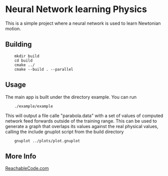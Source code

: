 # Neural Network learning Physics

This is a simple project where a neural network is used to learn Newtonian motion.

## Building
```
    mkdir build
    cd build
    cmake ../
    cmake --build . --parallel
```

## Usage
The main app is built under the directory example. You can run

```
    ./example/example
```

This will output a file calle "parabola.data" with a set of values of computed
network feed forwards outside of the training range. This can be used to
generate a graph that overlaps its values against the real physical values,
calling the include gnuplot script from the build directory

```
    gnuplot ../plots/plot.gnuplot
```

## More Info
[ReachableCode.com](https://www.reachablecode.com)
